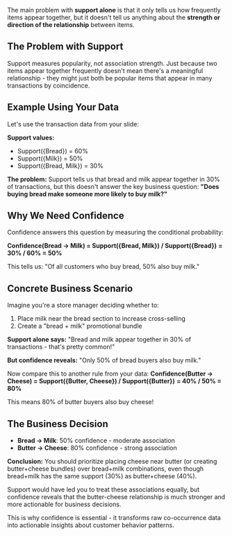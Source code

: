 The main problem with **support alone** is that it only tells us how frequently items appear together, but it doesn't tell us anything about the **strength or direction of the relationship** between items.

## The Problem with Support

Support measures popularity, not association strength. Just because two items appear together frequently doesn't mean there's a meaningful relationship - they might just both be popular items that appear in many transactions by coincidence.

## Example Using Your Data

Let's use the transaction data from your slide:

**Support values:**
- Support({Bread}) = 60%
- Support({Milk}) = 50% 
- Support({Bread, Milk}) = 30%

**The problem:** Support tells us that bread and milk appear together in 30% of transactions, but this doesn't answer the key business question: **"Does buying bread make someone more likely to buy milk?"**

## Why We Need Confidence

Confidence answers this question by measuring the conditional probability:

**Confidence(Bread → Milk) = Support({Bread, Milk}) / Support({Bread})**
**= 30% / 60% = 50%**

This tells us: "Of all customers who buy bread, 50% also buy milk."

## Concrete Business Scenario

Imagine you're a store manager deciding whether to:
1. Place milk near the bread section to increase cross-selling
2. Create a "bread + milk" promotional bundle

**Support alone says:** "Bread and milk appear together in 30% of transactions - that's pretty common!"

**But confidence reveals:** "Only 50% of bread buyers also buy milk."

Now compare this to another rule from your data:
**Confidence(Butter → Cheese) = Support({Butter, Cheese}) / Support({Butter})**
**= 40% / 50% = 80%**

This means 80% of butter buyers also buy cheese!

## The Business Decision

- **Bread → Milk**: 50% confidence - moderate association
- **Butter → Cheese**: 80% confidence - strong association

**Conclusion:** You should prioritize placing cheese near butter (or creating butter+cheese bundles) over bread+milk combinations, even though bread+milk has the same support (30%) as butter+cheese (40%).

Support would have led you to treat these associations equally, but confidence reveals that the butter-cheese relationship is much stronger and more actionable for business decisions.

This is why confidence is essential - it transforms raw co-occurrence data into actionable insights about customer behavior patterns.
